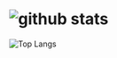<!--
**Taimoor0217/Taimoor0217** is a ✨ _special_ ✨ repository because its `README.md` (this file) appears on your GitHub profile.

Here are some ideas to get you started:

- 🔭 I’m currently working on ...
- 🌱 I’m currently learning ...
- 👯 I’m looking to collaborate on ...
- 🤔 I’m looking for help with ...
- 💬 Ask me about ...
- 📫 How to reach me: ...
- 😄 Pronouns: ...
- ⚡ Fun fact: ...
-->
![github stats](https://github-readme-stats.vercel.app/api?username=taimoor0217&show_icons=true&title_color=fff&theme=radical)
=======================================

![Top Langs](https://github-readme-stats.vercel.app/api/top-langs/?username=taimoor0217&layout=compact&theme=radical)
